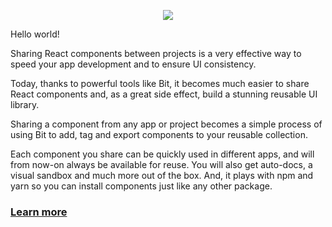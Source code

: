 <p align="center"> 
  <img src="https://miro.medium.com/max/466/1*EtPfLHLUwOgXfmAcM9v1ag.png">
</p>

Hello world!

Sharing React components between projects is a very effective way to speed your app development and to ensure UI consistency.

Today, thanks to powerful tools like  Bit, it becomes much easier to share React components and, as a great side effect, build a stunning reusable UI library.

Sharing a component from any app or project becomes a simple process of using Bit to add, tag and export components to your reusable collection.

Each component you share can be quickly used in different apps, and will from now-on always be available for reuse. You will also get auto-docs, a visual sandbox and much more out of the box. And, it plays with npm and yarn so you can install components just like any other package.

### [Learn more](https://blog.bitsrc.io/writing-scalable-code-with-shared-react-components-86f702df6582)
